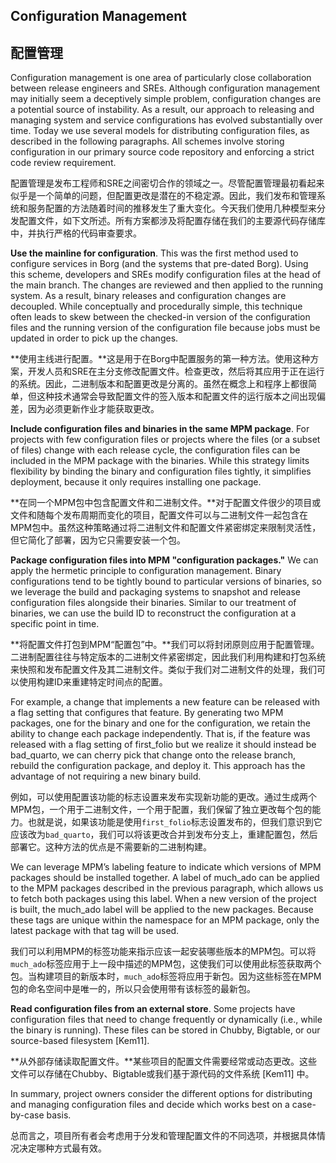 ## **Configuration Management**

## **配置管理**

Configuration management is one area of particularly close collaboration between release engineers and SREs. Although configuration management may initially seem a deceptively simple problem, configuration changes are a potential source of instability. As a result, our approach to releasing and managing system and service configurations has evolved substantially over time. Today we use several models for distributing configuration files, as described in the following paragraphs. All schemes involve storing configuration in our primary source code repository and enforcing a strict code review requirement.

配置管理是发布工程师和SRE之间密切合作的领域之一。尽管配置管理最初看起来似乎是一个简单的问题，但配置更改是潜在的不稳定源。因此，我们发布和管理系统和服务配置的方法随着时间的推移发生了重大变化。今天我们使用几种模型来分发配置文件，如下文所述。所有方案都涉及将配置存储在我们的主要源代码存储库中，并执行严格的代码审查要求。

**Use the mainline for configuration**. This was the first method used to configure services in Borg (and the systems that pre-dated Borg). Using this scheme, developers and SREs modify configuration files at the head of the main branch. The changes are reviewed and then applied to the running system. As a result, binary releases and configuration changes are decoupled. While conceptually and procedurally simple, this technique often leads to skew between the checked-in version of the configuration files and the running version of the configuration file because jobs must be updated in order to pick up the changes.

**使用主线进行配置。**这是用于在Borg中配置服务的第一种方法。使用这种方案，开发人员和SRE在主分支修改配置文件。检查更改，然后将其应用于正在运行的系统。因此，二进制版本和配置更改是分离的。虽然在概念上和程序上都很简单，但这种技术通常会导致配置文件的签入版本和配置文件的运行版本之间出现偏差，因为必须更新作业才能获取更改。

**Include configuration files and binaries in the same MPM package**. For projects with few configuration files or projects where the files (or a subset of files) change with each release cycle, the configuration files can be included in the MPM package with the binaries. While this strategy limits flexibility by binding the binary and configuration files tightly, it simplifies deployment, because it only requires installing one package.

**在同一个MPM包中包含配置文件和二进制文件。**对于配置文件很少的项目或文件和随每个发布周期而变化的项目，配置文件可以与二进制文件一起包含在MPM包中。虽然这种策略通过将二进制文件和配置文件紧密绑定来限制灵活性，但它简化了部署，因为它只需要安装一个包。

**Package configuration files into MPM "configuration packages."** We can apply the hermetic principle to configuration management. Binary configurations tend to be tightly bound to particular versions of binaries, so we leverage the build and packaging systems to snapshot and release configuration files alongside their binaries. Similar to our treatment of binaries, we can use the build ID to reconstruct the configuration at a specific point in time.

**将配置文件打包到MPM“配置包”中。**我们可以将封闭原则应用于配置管理。二进制配置往往与特定版本的二进制文件紧密绑定，因此我们利用构建和打包系统来快照和发布配置文件及其二进制文件。类似于我们对二进制文件的处理，我们可以使用构建ID来重建特定时间点的配置。

For example, a change that implements a new feature can be released with a flag setting that configures that feature. By generating two MPM packages, one for the binary and one for the configuration, we retain the ability to change each package independently. That is, if the feature was released with a flag setting of first_folio but we realize it should instead be bad_quarto, we can cherry pick that change onto the release branch, rebuild the configuration package, and deploy it. This approach has the advantage of not requiring a new binary build.

例如，可以使用配置该功能的标志设置来发布实现新功能的更改。通过生成两个MPM包，一个用于二进制文件，一个用于配置，我们保留了独立更改每个包的能力。也就是说，如果该功能是使用`first_folio`标志设置发布的，但我们意识到它应该改为`bad_quarto`，我们可以将该更改合并到发布分支上，重建配置包，然后部署它。这种方法的优点是不需要新的二进制构建。

We can leverage MPM’s labeling feature to indicate which versions of MPM packages should be installed together. A label of much_ado can be applied to the MPM packages described in the previous paragraph, which allows us to fetch both packages using this label. When a new version of the project is built, the much_ado label will be applied to the new packages. Because these tags are unique within the namespace for an MPM package, only the latest package with that tag will be used.

我们可以利用MPM的标签功能来指示应该一起安装哪些版本的MPM包。可以将`much_ado`标签应用于上一段中描述的MPM包，这使我们可以使用此标签获取两个包。当构建项目的新版本时，`much_ado`标签将应用于新包。因为这些标签在MPM包的命名空间中是唯一的，所以只会使用带有该标签的最新包。

**Read configuration files from an external store**. Some projects have configuration files that need to change frequently or dynamically (i.e., while the binary is running). These files can be stored in Chubby, Bigtable, or our source-based filesystem [Kem11].

**从外部存储读取配置文件。**某些项目的配置文件需要经常或动态更改。这些文件可以存储在Chubby、Bigtable或我们基于源代码的文件系统 [Kem11] 中。

In summary, project owners consider the different options for distributing and managing configuration files and decide which works best on a case-by-case basis.

总而言之，项目所有者会考虑用于分发和管理配置文件的不同选项，并根据具体情况决定哪种方式最有效。

